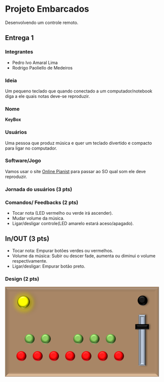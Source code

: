 # Projeto Embarcados

Desenvolvendo um controle remoto.

## Entrega 1

### Integrantes
- Pedro Ivo Amaral Lima
- Rodrigo Paoliello de Medeiros

### Ideia
Um pequeno teclado que quando conectado a um computador/notebook diga a ele quais notas deve-se reproduzir.

### Nome
**KeyBox**

### Usuários
Uma pessoa que produz música e quer um teclado divertido e compacto para ligar no computador.

### Software/Jogo 
<!-- Qual software que seu controle vai controlar? -->
Vamos usar o site [Online Pianist](https://www.onlinepianist.com/virtual-piano) para passar ao SO qual som ele deve reproduzir.

### Jornada do usuários (3 pts)
<!-- Descreva ao menos duas jornadas de usuários distintos, é para caprichar! -->

### Comandos/ Feedbacks (2 pts)
<!-- Quais são os comandos/ operacões possíveis do seu controle?
Quais os feedbacks que seu controle vai fornecer ao usuário? -->
- Tocar nota (LED vermelho ou verde irá ascender).
- Mudar volume da música.
- Ligar/desligar controle(LED amarelo estará aceso/apagado).

## In/OUT (3 pts)
<!-- Para cada Comando/ Feedback do seu controle, associe qual sensores/ atuadores pretende utilizar? Faca em formato de lista, exemplo:
- Avanca música: Push button amarelo
- Volume da música: Fita de LED indicando potência do som -->
- Tocar nota: Empurar botões verdes ou vermelhos.
- Volume da música: Subir ou descer fade, aumenta ou diminui o volume respectivamente.
- Ligar/desligar: Empurar botão preto.

### Design (2 pts)
<img src="/img/modelo.png">
